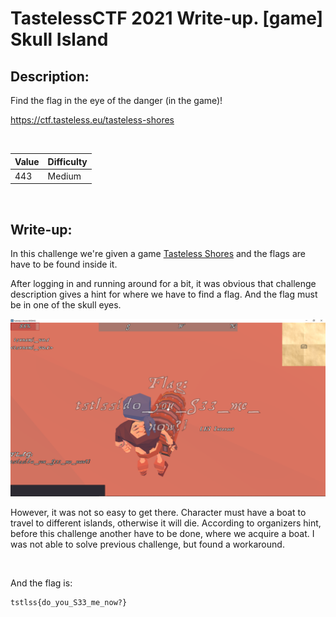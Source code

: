 # TastelessCTF 2021 Write-up. [game] Skull Island

## Description:
Find the flag in the eye of the danger (in the game)!

https://ctf.tasteless.eu/tasteless-shores

<br>

| Value | Difficulty   |
| ----- | ------------ |
| 443   | Medium       |

<br>

## Write-up:
In this challenge we're given a game [Tasteless Shores](https://ctf.tasteless.eu/tasteless-shores) and the flags are have to be found inside it.

After logging in and running around for a bit, it was obvious that challenge description gives a hint for where we have to find a flag. And the flag must be in one of the skull eyes.

![skull island](./img/Skull-Island-1.png)

However, it was not so easy to get there. Character must have a boat to travel to different islands, otherwise it will die.
According to organizers hint, before this challenge another have to be done, where we acquire a boat. I was not able to solve previous challenge, but found a workaround.





<br>

And the flag is:
```log
tstlss{do_you_S33_me_now?}
```
